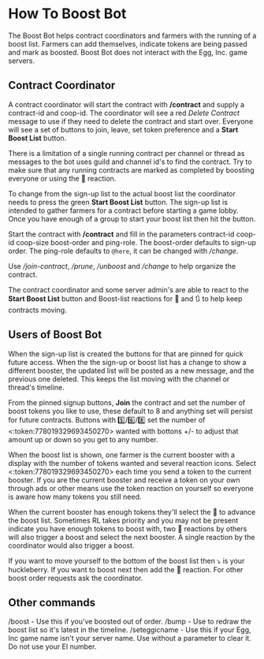 # How To Boost Bot

The Boost Bot helps contract coordinators and farmers with the running of a boost list. Farmers can add themselves, indicate tokens are being passed and mark as boosted. Boost Bot does not interact with the Egg, Inc. game servers.

## Contract Coordinator

A contract coordinator will start the contract with **/contract** and supply a contract-id and coop-id.
The coordinator will see a red *Delete Contract* message to use if they need to delete the contract and start over.
Everyone will see a set of buttons to join, leave, set token preference and a **Start Boost List** button.

There is a limitation of a single running contract per channel or thread as messages to the bot uses guild and channel id's to find the contract. Try to make sure that any running contracts are marked as completed by boosting everyone or using the 🏁 reaction.

To change from the sign-up list to the actual boost list the coordinator needs to press the green **Start Boost List** button. The sign-up list is intended to gather farmers for a contract before starting a game lobby. Once you have enough of a group to start your boost list then hit the button.

Start the contract with **/contract** and fill in the parameters contract-id coop-id coop-size boost-order and ping-role. The boost-order defaults to sign-up order. The ping-role defaults to `@here`, it can be changed with */change*.

Use */join-contract*, */prune*, */unboost* and */change* to help organize the contract.

The contract coordinator and some server admin's are able to react to the **Start Boost List** button and Boost-list reactions for 🚀 and 🔃 to help keep contracts moving.

## Users of Boost Bot

When the sign-up list is created the buttons for that are pinned for quick future access. When the the sign-up or boost list has a change to show a different booster, the updated list will be posted as a new message, and the previous one deleted. This keeps the list moving with the channel or thread's timeline.

From the pinned signup buttons, **Join** the contract and set the number of boost tokens you like to use, these default to 8 and anything set will persist for future contracts. Buttons with 5️⃣/6️⃣/8️⃣ set the number of <:token:778019329693450270> wanted with bottons +/- to adjust that amount up or down so you get to any number.

When the boost list is shown, one farmer is the current booster with a display with the number of tokens wanted and several reaction icons. Select <:token:778019329693450270> each time you send a token to the current booster. If you are the current booster and receive a token on your own through ads or other means use the token reaction on yourself so everyone is aware how many tokens you still need.

When the current booster has enough tokens they'll select the 🚀 to advance the boost list. Sometimes RL takes priority and you may not be present indicate you have enough tokens to boost with, two 🚀 reactions by others will also trigger a boost and select the next booster. A single reaction by the coordinator would also trigger a boost.

If you want to move yourself to the bottom of the boost list then ⤵️ is your huckleberry. If you want to boost next then add the 🚽 reaction. For other boost order requests ask the coordinator.

## Other commands
/boost - Use this if you've boosted out of order.
/bump - Use to redraw the boost list so it's latest in the timeline.
/seteggicname - Use this if your Egg, Inc game name isn't your server name. Use without a parameter to clear it. Do not use your EI number.
